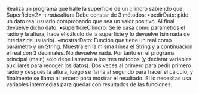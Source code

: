 Realiza un programa que halle la superficie de un cilindro sabiendo que:
Superficie=2* π *radio*altura
Debe constar de 3 métodos:
•pedirDato: pide un dato real usuario comprobando que sea un
valor positivo. Al final devuelve dicho dato.
•superficieCilindro: Se le pasa como parámetros el radio y la
altura, hace el cálculo de la superficie y lo devuelve (sin nada de
interfaz de usuario).
•mostrarDato: Función que tiene un real como parámetro y un
String. Muestra en la misma l ínea el String y a continuación el real
con 3 decimales. No devuelve nada.
Por tanto en el programa principal (main) solo debe llamarse a los tres
métodos (y declarar variables auxiliares para recoger los datos). Dos veces
al primero para pedir primero radio y después la altura, luego se llama al
segundo para hacer el cálculo, y finalmente se llama al tercero para mostrar
el resultado. Si lo necesitas usa variables intermedias para quedar con
resultados de las funciones.